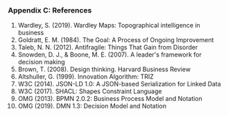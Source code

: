 ### Appendix C: References

1. Wardley, S. (2019). Wardley Maps: Topographical intelligence in business
2. Goldratt, E. M. (1984). The Goal: A Process of Ongoing Improvement
3. Taleb, N. N. (2012). Antifragile: Things That Gain from Disorder
4. Snowden, D. J., & Boone, M. E. (2007). A leader's framework for decision making
5. Brown, T. (2008). Design thinking. Harvard Business Review
6. Altshuller, G. (1999). Innovation Algorithm: TRIZ
7. W3C (2014). JSON-LD 1.0: A JSON-based Serialization for Linked Data
8. W3C (2017). SHACL: Shapes Constraint Language
9. OMG (2013). BPMN 2.0.2: Business Process Model and Notation
10. OMG (2019). DMN 1.3: Decision Model and Notation 